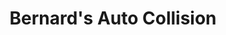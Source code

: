 ---
title: "Bernard's Auto Collision"
url: /amarillo/bernards-auto-collision/
shop: Autowerkstatt
---